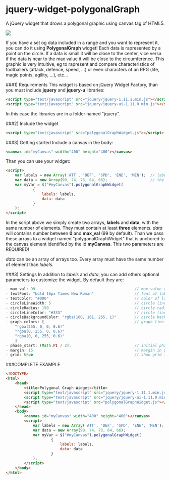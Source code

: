 jquery-widget-polygonalGraph
============================

A jQuery widget that drows a polygonal graphic using canvas tag of HTML5.

<img src="https://raw.githubusercontent.com/revilkent/jquery-widget-polygonalGraph/master/screenshot.png" />

If you have a set og data included in a range and you want to represent it, you can do it using **PolygonalGraph** widget!
Each data is rapresented by a point on the circle. If a data is small it will be close to the center, vice versa if the data is near to the max value it will be close to the circumference.
This graphic is very intuitive, eg to rapresent and compare characteristics of footballers (attack, defence, speed, ...) or even characters of an RPG (life, magic points, agility, ...), etc...


###1) Requirements
This widget is based on jQuery Widget Factory, than you must include **jquery** and **jquery-u** libraries:

```html
<script type="text/javascript" src="jquery/jquery-1.11.1.min.js"></script>
<script type="text/javascript" src="jquery/jquery-ui-1.11.0.min.js"></script>
```

In this case the libraries are in a folder named "jquery".


###2) Include the widget

```html
<script type="text/javascript" src="polygonalGraphWidget.js"></script>
```
    
###3) Getting started
Include a canvas in the body:
```html
<canvas id="myCanvas" width="400" height="400"></canvas>
```

Than you can use your widget:
```html
<script>
    var labels = new Array('ATT', 'DEF', 'SPD', 'ENE', 'MEN');  // labels that will be displayed
    var data = new Array(90, 74, 73, 64, 66);                   // the data you want to show in the graphic
    var myVar = $("#myCanvas").polygonalGraphWidget(
            {
                labels: labels,
                data: data
            }
    );
</script>
```

In the script above we simply create two arrays, **labels** and **data**, with the same number of elements. They must contain at least **three** elements. *data* will contains number between **0** and **max_val** (99 by default).
Than we pass these arrays to a widget named "polygonalGraphWidget" that is anchored to the canvas element identified by the id **myCanvas**.
This two parameters are REQUIRED!

*data* can be an array of arrays too. Every array must have the same number of element than *labels*.


###3) Settings
In addition to *labels* and *data*, you can add others optional parameters to customize the widget. By default they are:

```js
- max_val: 99                                            // max value reference
- textFont: "bold 16px Times New Roman"                  // font of labels
- textColor: "#000"                                      // color of lables
- circleLineWidth: 5                                     // circle line width in px
- circleRadius: 150                                      // circle radius in px
- circleLineColor: "#333"                                // circle line color
- circleBackgroundColor: "rgba(100, 161, 265, 1)"        // circle background color
- graph_colors: [                                        // graph line colors (they will be cycled)
    "rgba(255, 0, 0, 0.6)"
    "rgba(0, 255, 0, 0.6)"
    "rgba(0, 0, 255, 0.6)"
    ]
- phase_start: (Math.PI / 2),                            // initial phase in radians (it establishes where the first point will be placed on the circumference)
- margin: 15                                             // margin in px of lables from circumference
- grid: true                                             // show grid (true=yes, false=no)
```
  

###COMPLETE EXAMPLE

```html
<!DOCTYPE>
<html>
    <head>
        <title>Polygonal Graph Widget</title>
        <script type="text/javascript" src="jquery/jquery-1.11.1.min.js"></script>
        <script type="text/javascript" src="jquery/jquery-ui-1.11.0.min.js"></script>
        <script type="text/javascript" src="polygonalGraphWidget.js"></script>
    </head>
    <body>
        <canvas id="myCanvas" width="400" height="400"></canvas>
        <script>
            var labels = new Array('ATT', 'DEF', 'SPD', 'ENE', 'MEN');
            var data = new Array(90, 74, 73, 64, 66);
            var myVar = $("#myCanvas").polygonalGraphWidget(
                    {
                        labels: labels,
                        data: data
                    }
            );
        </script>
    </body>
</html>
```
